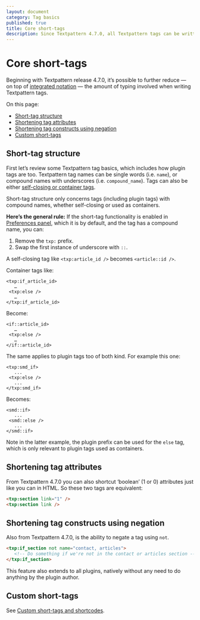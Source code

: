 ```yaml
---
layout: document
category: Tag basics
published: true
title: Core short-tags
description: Since Textpattern 4.7.0, all Textpattern tags can be written and used as short-tags.
---
```


# Core short-tags

Beginning with Textpattern release 4.7.0, it’s possible to further reduce — on top of [integrated notation](integrated-tag-notation) — the amount of typing involved when writing Textpattern tags.

On this page:

* [Short-tag structure](#short-tag-structure)
* [Shortening tag attributes](#shortening-tag-attributes)
* [Shortening tag constructs using negation](#shortening-tag-constructs-using-negation)
* [Custom short-tags](#custom-short-tags)

## Short-tag structure

First let’s review some Textpattern tag basics, which includes how plugin tags are too. Textpattern tag names can be single words (i.e. `name`), or compound names with underscores (i.e. `compound_name`). Tags can also be either [self-closing or container tags](self-closed-versus-container-tags).

Short-tag structure only concerns tags (including plugin tags) with compound names, whether self-closing or used as containers.

**Here’s the general rule:** 
If the short-tag functionality is enabled in [Preferences panel](https://docs.textpattern.io/administration/preferences-panel#enable-short-tag-support), which it is by default, and the tag has a compound name, you can:

1. Remove the `txp:` prefix.
2. Swap the first instance of underscore with `::`.

A self-closing tag like `<txp:article_id />` becomes `<article::id />`.

Container tags like:

```
<txp:if_article_id> 
   … 
 <txp:else /> 
   … 
</txp:if_article_id>
``` 

Become:

```
<if::article_id>
   … 
 <txp:else /> 
   …
</if::article_id>
```

The same applies to plugin tags too of both kind. For example this one:

```
<txp:smd_if>
   ...
 <txp:else /> 
   ...
</txp:smd_if>
```

Becomes:

```
<smd::if> 
   ...
 <smd::else /> 
   ...
</smd::if>
```

Note in the latter example, the plugin prefix can be used for the `else` tag, which is only relevant to plugin tags used as containers.

## Shortening tag attributes

From Textpattern 4.7.0 you can also shortcut ‘boolean’ (1 or 0) attributes just like you can in HTML. So these two tags are equivalent:

```html
<txp:section link="1" />
<txp:section link />
```

## Shortening tag constructs using negation

Also from Textpattern 4.7.0, is the ability to negate a tag using `not`.

```html
<txp:if_section not name="contact, articles">
   <!-- Do something if we're not in the contact or articles section -->
</txp:if_section>
```

This feature also extends to all plugins, natively without any need to do anything by the plugin author.

## Custom short-tags

See [Custom short-tags and shortcodes](https://docs.textpattern.io/tags/shortcodes/custom-short-tags-and-shortcodes).